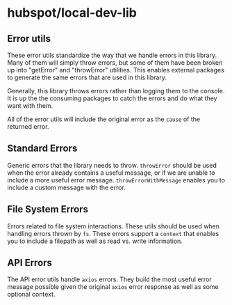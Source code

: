 # hubspot/local-dev-lib

## Error utils

These error utils standardize the way that we handle errors in this library. Many of them will simply throw errors, but some of them have been broken up into "getError" and "throwError" utilities. This enables external packages to generate the same errors that are used in this library.

Generally, this library throws errors rather than logging them to the console. It is up the the consuming packages to catch the errors and do what they want with them.

All of the error utils will include the original error as the `cause` of the returned error.

## Standard Errors

Generic errors that the library needs to throw. `throwError` should be used when the error already contains a useful message, or if we are unable to include a more useful error message. `throwErrorWithMessage` enables you to include a custom message with the error.

## File System Errors

Errors related to file system interactions. These utils should be used when handling errors thrown by `fs`. These errors support a `context` that enables you to include a filepath as well as read vs. write information.

## API Errors

The API error utils handle `axios` errors. They build the most useful error message possible given the original `axios` error response as well as some optional context.
